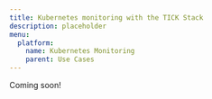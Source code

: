 ```yaml
---
title: Kubernetes monitoring with the TICK Stack
description: placeholder
menu:
  platform:
    name: Kubernetes Monitoring
    parent: Use Cases
---
```


Coming soon!
